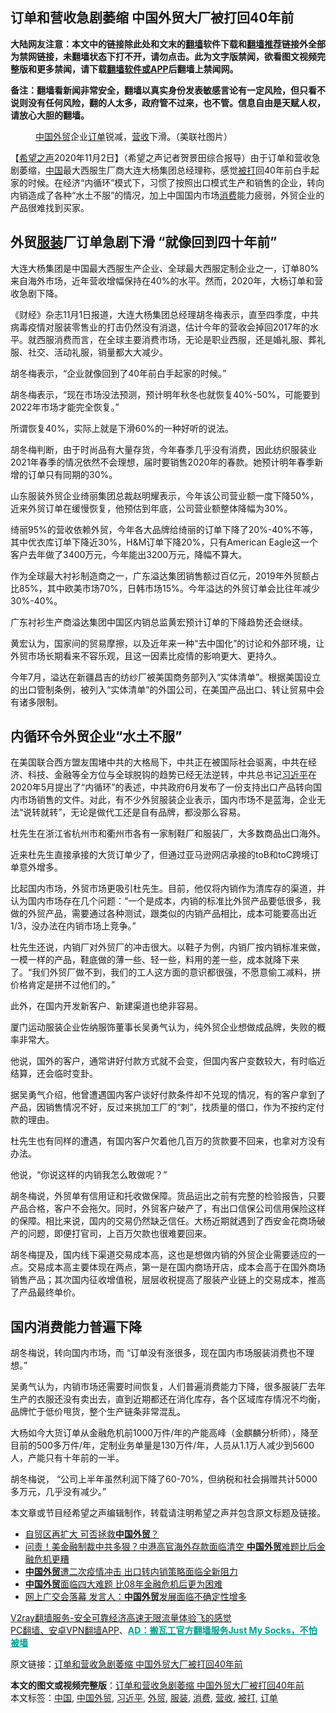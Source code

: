  <h2>订单和营收急剧萎缩 中国外贸大厂被打回40年前</h2> <p class="notice"><b>大陆网友注意：本文中的链接除此处和文末的<a href="https://github.com/bannedbook/fanqiang" >翻墙</a>软件下载和<a href="https://github.com/killgcd/justmysocks/blob/master/README.md">翻墙推荐</a>链接外全部为禁网链接，未翻墙状态下打不开，请勿点击。此为文字版禁闻，欲看图文视频完整版和更多禁闻，请下载<a href="https://github.com/bannedbook/fanqiang">翻墙软件或APP</a>后翻墙上禁闻网。</p><p>备注：翻墙看新闻非常安全，翻墙以真实身份发表敏感言论有一定风险，但只看不说则没有任何风险，翻的人太多，政府管不过来，也不管。信息自由是天赋人权，请放心大胆的翻墙。</b></p>  <div class="entry"> <figure><figcaption><a href="https://www.bannedbook.org/bnews/tag/%E4%B8%AD%E5%9B%BD/" class="st_tag internal_tag" rel="tag" title="标签 中国 下的日志">中国</a><a href="https://www.bannedbook.org/bnews/tag/%E5%A4%96%E8%B4%B8/" class="st_tag internal_tag" rel="tag" title="标签 外贸 下的日志">外贸</a>企业<a href="https://www.bannedbook.org/bnews/tag/%E8%AE%A2%E5%8D%95/" class="st_tag internal_tag" rel="tag" title="标签 订单 下的日志">订单</a>锐减，<a href="https://www.bannedbook.org/bnews/tag/%E8%90%A5%E6%94%B6/" class="st_tag internal_tag" rel="tag" title="标签 营收 下的日志">营收</a>下滑。（美联社图片）</figcaption></figure> <p>【<span class='wp_keywordlink_affiliate'><a href="https://www.soundofhope.org" title="希望之声" target="_blank">希望之声</a></span>2020年11月2日】（希望之声记者贺景田综合报导）由于订单和营收急剧萎缩，<span class='wp_keywordlink_affiliate'><a href="https://www.bannedbook.org/" title="中国" target="_blank">中国</a></span>最大西服生厂商大连大杨集团总经理称，感觉<a href="https://www.bannedbook.org/bnews/tag/%E8%A2%AB%E6%89%93/" class="st_tag internal_tag" rel="tag" title="标签 被打 下的日志">被打</a>回40年前白手起家的时候。在经济“内循环”模式下，习惯了按照出口模式生产和销售的企业，转向内销造成了各种“水土不服”的情况，加上中国国内市场<a href="https://www.bannedbook.org/bnews/tag/%e6%b6%88%e8%b4%b9/" class="st_tag internal_tag" rel="tag" title="标签 消费 下的日志">消费</a>能力疲弱，外贸企业的产品很难找到买家。</p> <h2><strong>外贸<a href="https://www.bannedbook.org/bnews/tag/%E6%9C%8D%E8%A3%85/" class="st_tag internal_tag" rel="tag" title="标签 服装 下的日志">服装</a>厂订单急剧下滑 “就像回到四十年前”</strong></h2> <p>大连大杨集团是中国最大西服生产企业、全球最大西服定制企业之一，订单80%来自海外市场，近年营收增幅保持在40%的水平。然而，2020年，大杨订单和营收急剧下降。</p> <p>《财经》杂志11月1日报道，大连大杨集团总经理胡冬梅表示，直至四季度，中共病毒疫情对服装零售业的打击仍然没有消退，估计今年的营收会掉回2017年的水平。就西服消费而言，在全球主要消费市场，无论是职业西服，还是婚礼服、葬礼服、社交、活动礼服，销量都大大减少。</p> <p>胡冬梅表示，“企业就像回到了40年前白手起家的时候。”</p> <p>胡冬梅表示，“现在市场没法预测，预计明年秋冬也就恢复40%-50%，可能要到2022年市场才能完全恢复。”</p> <p>所谓恢复40%，实际上就是下滑60%的一种好听的说法。</p> <p>胡冬梅判断，由于时尚品有大量存货，今年春季几乎没有消费，因此纺织服装业2021年春季的情况依然不会理想，届时要销售2020年的春款。她预计明年春季新增的订单只有同期的30%。</p> <p>山东服装外贸企业绮丽集团总裁赵明耀表示，今年该公司营业额一度下降50%，近来外贸订单在缓慢恢复，他预估到年底，公司营业额整体降幅为30%。</p>  <p>绮丽95%的营收依赖外贸，今年各大品牌给绮丽的订单下降了20%-40%不等，其中优衣库订单下降近30%，H&amp;M订单下降20%，只有American Eagle这一个客户去年做了3400万元，今年能出3200万元，降幅不算大。</p> <p>作为全球最大衬衫制造商之一，广东溢达集团销售额过百亿元，2019年外贸额占比85%，其中欧美市场70%，日韩市场15%。今年溢达的外贸订单会比往年减少30%-40%。</p> <p>广东衬衫生产商溢达集团中国区内销总监黄宏预计订单的下降趋势还会继续。</p> <p>黄宏认为，国家间的贸易摩擦，以及近年来一种“去中国化”的讨论和外部环境，让外贸市场长期看来不容乐观，且这一因素比疫情的影响更大、更持久。</p> <p>今年7月，溢达在新疆昌吉的纺纱厂被美国商务部列入“实体清单”。根据美国设立的出口管制条例，被列入“实体清单”的外国公司，在美国产品出口、转让贸易中会有诸多限制。</p> <h2><strong>内循环令外贸企业“水土不服”</strong></h2> <p>在美国联合西方盟友围堵中共的大格局下，中共正在被国际社会驱离，中共在经济、科技、金融等全方位与全球脱钩的趋势已经无法逆转，中共总书记<a href="https://www.bannedbook.org/bnews/tag/%e4%b9%a0%e8%bf%91%e5%b9%b3/" class="st_tag internal_tag" rel="tag" title="标签 习近平 下的日志">习近平</a>在2020年5月提出了“内循环”的表述，中共政府6月发布了一份支持出口产品转向国内市场销售的文件。对此，有不少外贸服装企业表示，国内市场不是蓝海，企业无法“说转就转”，无论是做代工还是自有品牌，都没那么容易。</p> <p>杜先生在浙江省杭州市和衢州市各有一家制鞋厂和服装厂，大多数商品出口海外。</p> <p>近来杜先生直接承接的大货订单少了，但通过亚马逊网店承接的toB和toC跨境订单意外增多。</p>  <p>比起国内市场，外贸市场更吸引杜先生。目前，他仅将内销作为清库存的渠道，并认为国内市场存在几个问题：“一个是成本，内销的标准比外贸产品要低很多，我做的外贸产品，需要通过各种测试，跟类似的内销产品相比，成本可能要高出近1/3，没办法在内销市场上竞争。”</p> <p>杜先生还说，内销厂对外贸厂的冲击很大。以鞋子为例，内销厂按内销标准来做，一模一样的产品，鞋底做的薄一些、轻一些，料用的差一些，成本就降下来了。“我们外贸厂做不到，我们的工人这方面的意识都很强，不愿意偷工减料，拼价格肯定是拼不过他们的。”</p> <p>此外，在国内开发新客户、新建渠道也绝非容易。</p> <p>厦门运动服装企业佐纳服饰董事长吴勇气认为，纯外贸企业想做成品牌，失败的概率非常大。</p> <p>他说，国外的客户，通常讲好付款方式就不会变，但国内客户变数较大，有时临近结算，还会临时变卦。</p> <p>据吴勇气介绍，他曾遭遇国内客户谈好付款条件却不兑现的情况，有的客户拿到了产品，因销售情况不好，反过来挑加工厂的“刺”，找质量的借口，作为不按约定付款的理由。</p> <p>杜先生也有同样的遭遇，有国内客户欠着他几百万的货款要不回来，也拿对方没有办法。</p> <p>他说，“你说这样的内销我怎么敢做呢？”</p>  <p>胡冬梅说，外贸单有信用证和托收做保障。货品运出之前有完整的检验报告，只要产品合格，客户不会拖欠。同时，外贸客户破产了，有出口信保公司信用保险这样的保障。相比来说，国内的交易仍然缺乏信任。大杨近期就遇到了西安金花商场破产的问题，即便打官司，上百万欠款也很难要回来。</p> <p>胡冬梅提及，国内线下渠道交易成本高，这也是想做内销的外贸企业需要适应的一点。交易成本高主要体现在两点，第一是在国内商场开店，成本会高于在国外商场销售产品；其次国内征收增值税，层层收税提高了服装产业链上的交易成本，推高了产品最终单价。</p> <h2><strong>国内消费能力普遍下降</strong></h2> <p>胡冬梅说，转向国内市场，而 “订单没有涨很多，现在国内市场服装消费也不理想。”</p> <p>吴勇气认为，内销市场还需要时间恢复，人们普遍消费能力下降，很多服装厂去年生产的衣服还没有卖出去，直到近期都还在消化库存，各个区域库存情况不均衡，品牌忙于低价甩货，整个生产链条非常混乱。</p> <p>大杨如今大货订单从金融危机前1000万件/年的产能高峰（金麒麟分析师），降至目前的500多万件/年，定制业务单量是130万件/年，人员从1.1万人减少到5600人，产能只有十年前的一半。</p> <p>胡冬梅说， “公司上半年虽然利润下降了60-70%，但纳税和社会捐赠共计5000多万元，几乎没有减少。”</p> <p>本文章或节目经希望之声编辑制作，转载请注明希望之声并包含原文标题及链接。</p> <ul class='op-related-articles' title='相关阅读'> <li><a href='https://www.bannedbook.org/bnews/headline/20200922/1400684.html' target='_blank'>自贸区再扩大 可否拯救<b>中国外贸</b>？</a></li> <li><a href='https://www.bannedbook.org/bnews/topimagenews/20200705/1356105.html' target='_blank'>问责！美金融制裁中共多狠？中港高官海外存款面临清空 <b>中国外贸</b>难题比后金融危机更糟</a></li> <li><a href='https://www.bannedbook.org/bnews/topimagenews/20200705/1355758.html' target='_blank'><b>中国外贸</b>遭二次疫情冲击 出口转内销策略面临全新阻力</a></li> <li><a href='https://www.bannedbook.org/bnews/topimagenews/20200705/1355753.html' target='_blank'><b>中国外贸</b>面临四大难题 比08年金融危机后更为困难</a></li> <li><a href='https://www.bannedbook.org/bnews/baitai/20200626/1350991.html' target='_blank'>网上广交会落幕 发言人：<b>中国外贸</b>发展面临不确定性增多</a></li> </ul> <p class="texttj"> <a href="https://www.bannedbook.org/forum23/topic22702.html" target="_blank">V2ray翻墙服务-安全可靠经济高速无限流量体验飞的感觉</a><br/> <a href="https://github.com/bannedbook/fanqiang/wiki/%E7%A6%81%E9%97%BB%E7%BD%91%E5%AE%89%E5%8D%93%E7%BF%BB%E5%A2%99%E6%96%B0%E9%97%BBAPP" target="_blank">PC翻墙、安卓VPN翻墙APP</a>、<span onclick="window.open('https://github.com/killgcd/justmysocks/blob/master/README.md')" style="font-weight:bold;color:#00A191;cursor:pointer;text-decoration:underline;outline:none">AD：搬瓦工官方翻墙服务Just My Socks，不怕被墙</span></p><p>原文链接：<a class="src_link"  href="https://www.soundofhope.org/post/438628" target="_blank">订单和营收急剧萎缩 中国外贸大厂被打回40年前</a></p> <a name='sharetosocial'></a>       <div><b>本文的图文或视频完整版</b>：<a href='https://www.bannedbook.org/bnews/comments/20201103/1424648.html'>订单和营收急剧萎缩 中国外贸大厂被打回40年前</a></div>  </div><!--END ENTRY--> <div class="postfooter"> <div>本文标签：<a href="https://www.bannedbook.org/bnews/tag/%E4%B8%AD%E5%9B%BD/" rel="tag">中国</a>, <a href="https://www.bannedbook.org/bnews/tag/%E4%B8%AD%E5%9B%BD%E5%A4%96%E8%B4%B8/" rel="tag">中国外贸</a>, <a href="https://www.bannedbook.org/bnews/tag/%e4%b9%a0%e8%bf%91%e5%b9%b3/" rel="tag">习近平</a>, <a href="https://www.bannedbook.org/bnews/tag/%E5%A4%96%E8%B4%B8/" rel="tag">外贸</a>, <a href="https://www.bannedbook.org/bnews/tag/%E6%9C%8D%E8%A3%85/" rel="tag">服装</a>, <a href="https://www.bannedbook.org/bnews/tag/%e6%b6%88%e8%b4%b9/" rel="tag">消费</a>, <a href="https://www.bannedbook.org/bnews/tag/%E8%90%A5%E6%94%B6/" rel="tag">营收</a>, <a href="https://www.bannedbook.org/bnews/tag/%E8%A2%AB%E6%89%93/" rel="tag">被打</a>, <a href="https://www.bannedbook.org/bnews/tag/%E8%AE%A2%E5%8D%95/" rel="tag">订单</a></div>  </div><!--END POSTFOOTER--> 